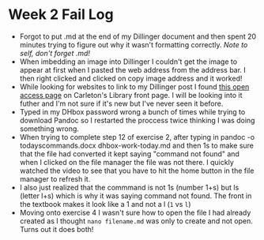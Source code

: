 # Week 2 Fail Log

* Forgot to put .md at the end of my Dillinger document and then spent 20 minutes trying to figure out why it wasn't formatting correctly. *Note to self, don't forget .md!* 
* When imbedding an image into Dillinger I couldn't get the image to appear at first when I pasted the web address from the address bar. I then right clicked and clicked on copy image address and it worked!
* While looking for websites to link to my Dillinger post I found [this open access page](https://library.carleton.ca/services/open-access) on Carleton's Library front page. I will be looking into it futher and I'm not sure if it's new but I've never seen it before.
* Typed in my DHbox password wrong a bunch of times while trying to download Pandoc so I restarted the proccess twice thinking I was doing something wrong.
* When trying to complete step 12 of exercise 2, after typing in pandoc -o todayscommands.docx dhbox-work-today.md and then 1s to make sure that the file had converted it kept saying "command not found" and when I clicked on the file manager the file was not there. I quickly watched the video to see that you have to hit the home button in the file manager to refresh it.
* I also just realized that the commmand is not 1s (number 1+s) but ls (letter l+s) which is why it was saying command not found. The front in the textbook makes it look like a 1 and not a l (`1` vs `l`)
* Moving onto exercise 4 I wasn't sure how to open the file I had already created as I thought `nano filename.md` was only to create and not open. Turns out it does both!
